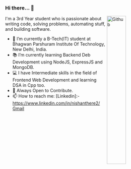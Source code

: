### Hi there... 👋

<img width="35%" align="right" alt="Github" src="https://user-images.githubusercontent.com/48678280/88862734-4903af80-d201-11ea-968b-9c939d88a37c.gif" />

I'm a 3rd Year student who is passionate about writing code, solving problems, automating stuff, and building software.

- 🔭 I’m currently a B-Tech(IT) student at Bhagwan Parshuram Institute Of Technology, New Delhi, India.
- 📚 I’m currently learning  Backend Deb Development using NodeJS, ExpressJS and MongoDB.
- 💻 I have Intermediate skills in the field of Frontend Web Development and learning DSA in Cpp too.
- 👯 Always Open to Contribute. 
- 📫 How to reach me: [Linkedin]:-https://www.linkedin.com/in/nishanthere2/ [Gmail](mailto:bindhaninishant12@gmail.com)
